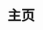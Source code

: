 ---
home: true
layout: Blog
icon: home
title: 主页
heroImage: /logo.svg
bgImage: http://qnimg.gisfsde.com/markdown/heros.jpg
heroText: GIS-FSDE(GIS Full Stack Developer)
heroFullScreen: true
tagline: GIS开发、JAVA全栈开发者。做最热爱的自己!
projects:
  - icon: project
    name: GIS-DEMO
    desc: GIS方面的DEMO,包含Leaflet、Mapbox、Cesium。
    link: https://github.com/GISFSDE/giser

  - icon: project
    name: JAVA-DEMO
    desc: JAVA方面的DEMO,包含所有JAVA基础知识、算法等。
    link: https://github.com/GISFSDE/mylearnproject

  - icon: project
    name: 前端-DEMO
    desc: 前端方面的DEMO,包含VUE、ES6、three.js、WebGL等。
    link: https://github.com/GISFSDE/vuelearn

  # - icon: link
  #   name: 链接名称
  #   desc: 链接详细描述
  #   link: https://链接地址

  - icon: book
    name: Reading
    desc: 正在读的书籍
    link: /posts/2021/BMM.html

  - icon: article
    name: 文章推荐
    desc: 最新好文推荐
    link: /posts/2021/BMM.html

  - icon: friend
    name: 友链
    desc: 值得信赖的伙伴
    link: /posts/2021/BMM.html

  # - icon: /logo.svg
  #   name: 自定义项目
  #   desc: 自定义详细介绍
  #   link: https://你的自定义链接

footer: <a href="https://beian.miit.gov.cn">浙ICP备2022017274号</a>
---